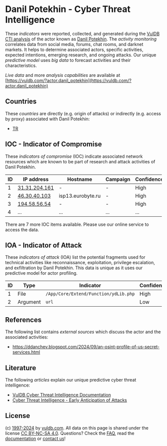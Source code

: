 # Danil Potekhin - Cyber Threat Intelligence

These _indicators_ were reported, collected, and generated during the [VulDB CTI analysis](https://vuldb.com/?kb.cti) of the actor known as [Danil Potekhin](https://vuldb.com/?actor.danil_potekhin). The _activity monitoring_ correlates data from social media, forums, chat rooms, and darknet markets. It helps to determine associated actors, specific activities, expected intentions, emerging research, and ongoing attacks. Our unique _predictive model_ uses _big data_ to forecast activities and their characteristics.

_Live data_ and more _analysis capabilities_ are available at [https://vuldb.com/?actor.danil_potekhin](https://vuldb.com/?actor.danil_potekhin)

## Countries

These _countries_ are directly (e.g. origin of attacks) or indirectly (e.g. access by proxy) associated with Danil Potekhin:

* [TR](https://vuldb.com/?country.tr)

## IOC - Indicator of Compromise

These _indicators of compromise_ (IOC) indicate associated network resources which are known to be part of research and attack activities of Danil Potekhin.

ID | IP address | Hostname | Campaign | Confidence
-- | ---------- | -------- | -------- | ----------
1 | [31.31.204.161](https://vuldb.com/?ip.31.31.204.161) | - | - | High
2 | [46.30.40.103](https://vuldb.com/?ip.46.30.40.103) | isp13.eurobyte.ru | - | High
3 | [194.58.56.54](https://vuldb.com/?ip.194.58.56.54) | - | - | High
4 | ... | ... | ... | ...

There are 7 more IOC items available. Please use our online service to access the data.

## IOA - Indicator of Attack

These _indicators of attack_ (IOA) list the potential fragments used for technical activities like reconnaissance, exploitation, privilege escalation, and exfiltration by Danil Potekhin. This data is unique as it uses our predictive model for actor profiling.

ID | Type | Indicator | Confidence
-- | ---- | --------- | ----------
1 | File | `/App/Core/Extend/Function/ydLib.php` | High
2 | Argument | `url` | Low

## References

The following list contains _external sources_ which discuss the actor and the associated activities:

* https://ddanchev.blogspot.com/2024/09/an-osint-profile-of-us-secret-services.html

## Literature

The following _articles_ explain our unique predictive cyber threat intelligence:

* [VulDB Cyber Threat Intelligence Documentation](https://vuldb.com/?kb.cti)
* [Cyber Threat Intelligence - Early Anticipation of Attacks](https://www.scip.ch/en/?labs.20201022)

## License

(c) [1997-2024](https://vuldb.com/?kb.changelog) by [vuldb.com](https://vuldb.com/?kb.about). All data on this page is shared under the license [CC BY-NC-SA 4.0](https://creativecommons.org/licenses/by-nc-sa/4.0/). Questions? Check the [FAQ](https://vuldb.com/?kb.faq), read the [documentation](https://vuldb.com/?kb) or [contact us](https://vuldb.com/?contact)!
